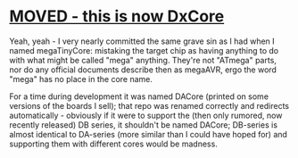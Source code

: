 # [MOVED - this is now DxCore](https://github.com/SpenceKonde/DxCore)
Yeah, yeah - I very nearly committed the same grave sin as I had when I named megaTinyCore: mistaking the target chip as having anything to do with what might be called "mega" anything. They're not "ATmega" parts, nor do any official documents describe then as megaAVR, ergo the word "mega" has no place in the core name. 

For a time during development it was named DACore (printed on some versions of the boards I sell); that repo was renamed correctly and redirects automatically - obviously if it were to support the (then only rumored, now recently released) DB series, it shouldn't be named DACore; DB-series is almost identical to DA-series (more similar than I could have hoped for) and supporting them with different cores would be madness.

